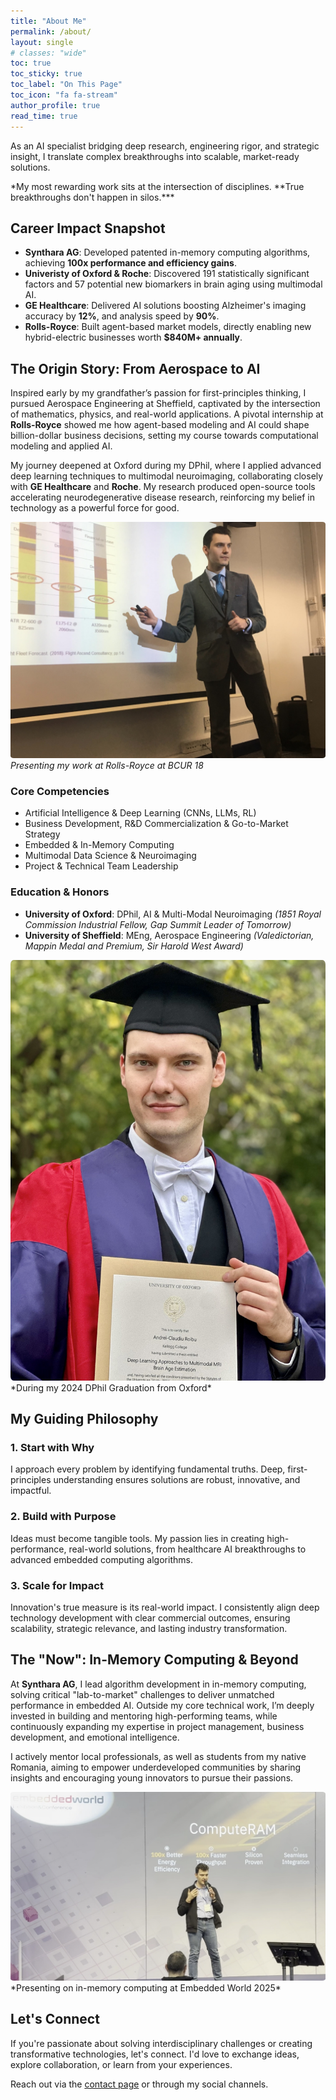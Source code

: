 ```yaml
---
title: "About Me"
permalink: /about/
layout: single
# classes: "wide"
toc: true
toc_sticky: true
toc_label: "On This Page"
toc_icon: "fa fa-stream"
author_profile: true
read_time: true
---
```


<div class="feature__wrapper">
<div class="feature__item--center">

<p class="lead" style="text-align: left;">
As an AI specialist bridging deep research, engineering rigor, and strategic insight, I translate complex breakthroughs into scalable, market-ready solutions.
</p>

</div>
</div>

<div class="notice--info" markdown="1">
*My most rewarding work sits at the intersection of disciplines. **True breakthroughs don't happen in silos.***
</div>

## Career Impact Snapshot

* **Synthara AG**: Developed patented in-memory computing algorithms, achieving **100x performance and efficiency gains**.
* **Univeristy of Oxford & Roche**: Discovered 191 statistically significant factors and 57 potential new biomarkers in brain aging using multimodal AI.
* **GE Healthcare**: Delivered AI solutions boosting Alzheimer's imaging accuracy by **12%**, and analysis speed by **90%**.
* **Rolls-Royce**: Built agent-based market models, directly enabling new hybrid-electric businesses worth **\$840M+ annually**.

## The Origin Story: From Aerospace to AI

Inspired early by my grandfather’s passion for first-principles thinking, I pursued Aerospace Engineering at Sheffield, captivated by the intersection of mathematics, physics, and real-world applications. A pivotal internship at **Rolls-Royce** showed me how agent-based modeling and AI could shape billion-dollar business decisions, setting my course towards computational modeling and applied AI.

My journey deepened at Oxford during my DPhil, where I applied advanced deep learning techniques to multimodal neuroimaging, collaborating closely with **GE Healthcare** and **Roche**. My research produced open-source tools accelerating neurodegenerative disease research, reinforcing my belief in technology as a powerful force for good.

<img src="/assets/images/rolls-royce-presentation-cropped.jpeg" alt="Presenting market strategy analysis"
style="border-radius: 1%;" class="align-right">
*Presenting my work at Rolls-Royce at BCUR 18*

### Core Competencies

* Artificial Intelligence & Deep Learning (CNNs, LLMs, RL)
* Business Development, R&D Commercialization & Go-to-Market Strategy
* Embedded & In-Memory Computing
* Multimodal Data Science & Neuroimaging
* Project & Technical Team Leadership

### Education & Honors

* **University of Oxford**: DPhil, AI & Multi-Modal Neuroimaging *(1851 Royal Commission Industrial Fellow, Gap Summit Leader of Tomorrow)*
* **University of Sheffield**: MEng, Aerospace Engineering *(Valedictorian, Mappin Medal and Premium, Sir Harold West Award)*

<img src="/assets/images/oxford-graduation.jpeg" alt="Oxford DPhil Graduation" class="align-right" style="border-radius: 1%;">
*During my 2024 DPhil Graduation from Oxford*

## My Guiding Philosophy

### 1. Start with Why

I approach every problem by identifying fundamental truths. Deep, first-principles understanding ensures solutions are robust, innovative, and impactful.

### 2. Build with Purpose

Ideas must become tangible tools. My passion lies in creating high-performance, real-world solutions, from healthcare AI breakthroughs to advanced embedded computing algorithms.

### 3. Scale for Impact

Innovation's true measure is its real-world impact. I consistently align deep technology development with clear commercial outcomes, ensuring scalability, strategic relevance, and lasting industry transformation.

## The "Now": In-Memory Computing & Beyond

At **Synthara AG**, I lead algorithm development in in-memory computing, solving critical "lab-to-market" challenges to deliver unmatched performance in embedded AI. Outside my core technical work, I’m deeply invested in building and mentoring high-performing teams, while continuously expanding my expertise in project management, business development, and emotional intelligence.

I actively mentor local professionals, as well as students from my native Romania, aiming to empower underdeveloped communities by sharing insights and encouraging young innovators to pursue their passions.

<img src="/assets/images/synthara-ew-pitch.jpeg" alt="Presenting on in-memory computing at Embedded World" class="align-right" style="border-radius: 1%;" >
*Presenting on in-memory computing at Embedded World 2025*

## Let's Connect

If you're passionate about solving interdisciplinary challenges or creating transformative technologies, let's connect. I'd love to exchange ideas, explore collaboration, or learn from your experiences.

Reach out via the [contact page](/contact/) or through my social channels.